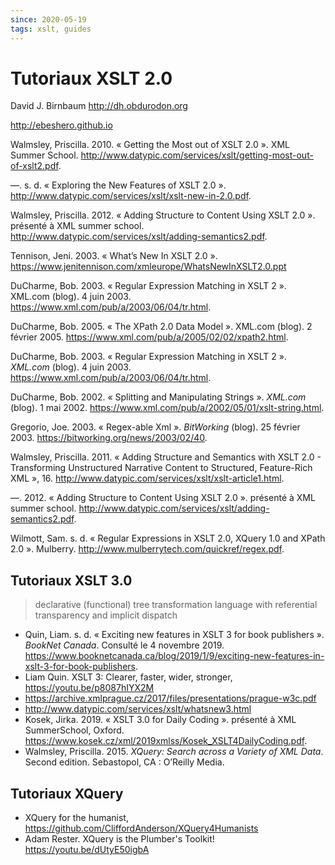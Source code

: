 ```yaml
---
since: 2020-05-19
tags: xslt, guides
---
```


# Tutoriaux XSLT 2.0

David J. Birnbaum http://dh.obdurodon.org  

http://ebeshero.github.io 

Walmsley, Priscilla. 2010. « Getting the Most out of XSLT 2.0 ». XML Summer School. http://www.datypic.com/services/xslt/getting-most-out-of-xslt2.pdf. 

—. s. d. « Exploring the New Features of XSLT 2.0 ». http://www.datypic.com/services/xslt/xslt-new-in-2.0.pdf. 

Walmsley, Priscilla. 2012. « Adding Structure to Content Using XSLT 2.0 ». présenté à XML summer school. http://www.datypic.com/services/xslt/adding-semantics2.pdf. 

Tennison, Jeni. 2003. « What’s New In XSLT 2.0 ». https://www.jenitennison.com/xmleurope/WhatsNewInXSLT2.0.ppt 

DuCharme, Bob. 2003. « Regular Expression Matching in XSLT 2 ». XML.com (blog). 4 juin 2003. https://www.xml.com/pub/a/2003/06/04/tr.html. 

DuCharme, Bob. 2005. « The XPath 2.0 Data Model ». XML.com (blog). 2 février 2005. https://www.xml.com/pub/a/2005/02/02/xpath2.html. 

DuCharme, Bob. 2003. « Regular Expression Matching in XSLT 2 ». *XML.com* (blog). 4 juin 2003. https://www.xml.com/pub/a/2003/06/04/tr.html.

DuCharme, Bob. 2002. « Splitting and Manipulating Strings ». *XML.com* (blog). 1 mai 2002. https://www.xml.com/pub/a/2002/05/01/xslt-string.html.

Gregorio, Joe. 2003. « Regex-able Xml ». *BitWorking* (blog). 25 février 2003. https://bitworking.org/news/2003/02/40.

Walmsley, Priscilla. 2011. « Adding Structure and Semantics with XSLT 2.0 - Transforming Unstructured Narrative Content to Structured, Feature-Rich XML », 16. http://www.datypic.com/services/xslt/xslt-article1.html.

—. 2012. « Adding Structure to Content Using XSLT 2.0 ». présenté à XML summer school. http://www.datypic.com/services/xslt/adding-semantics2.pdf.

Wilmott, Sam. s. d. « Regular Expressions in XSLT 2.0, XQuery 1.0 and XPath 2.0 ». Mulberry. http://www.mulberrytech.com/quickref/regex.pdf.

## Tutoriaux XSLT 3.0

> declarative (functional) tree transformation language with referential transparency and implicit dispatch

- Quin, Liam. s. d. « Exciting new features in XSLT 3 for book publishers ». *BookNet Canada*. Consulté le 4 novembre 2019. https://www.booknetcanada.ca/blog/2019/1/9/exciting-new-features-in-xslt-3-for-book-publishers.
- Liam Quin. XSLT 3: Clearer, faster, wider, stronger, https://youtu.be/p8087hIYX2M
- https://archive.xmlprague.cz/2017/files/presentations/prague-w3c.pdf
- http://www.datypic.com/services/xslt/whatsnew3.html
- Kosek, Jirka. 2019. « XSLT 3.0 for Daily Coding ». présenté à XML SummerSchool, Oxford. https://www.kosek.cz/xml/2019xmlss/Kosek_XSLT4DailyCoding.pdf.
- Walmsley, Priscilla. 2015. *XQuery: Search across a Variety of XML Data*. Second edition. Sebastopol, CA : O’Reilly Media.

## Tutoriaux XQuery

- XQuery for the humanist, https://github.com/CliffordAnderson/XQuery4Humanists 
- Adam Rester. XQuery is the Plumber's Toolkit! https://youtu.be/dUtyE50igbA